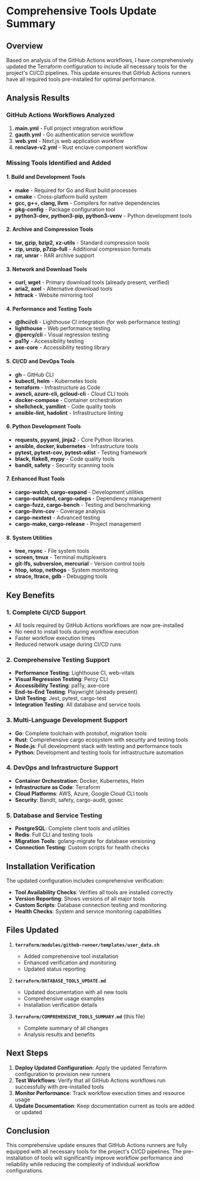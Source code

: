 # Comprehensive Tools Update Summary

## Overview
Based on analysis of the GitHub Actions workflows, I have comprehensively updated the Terraform configuration to include all necessary tools for the project's CI/CD pipelines. This update ensures that GitHub Actions runners have all required tools pre-installed for optimal performance.

## Analysis Results

### GitHub Actions Workflows Analyzed
1. **main.yml** - Full project integration workflow
2. **gauth.yml** - Go authentication service workflow  
3. **web.yml** - Next.js web application workflow
4. **renclave-v2.yml** - Rust enclave component workflow

### Missing Tools Identified and Added

#### 1. Build and Development Tools
- **make** - Required for Go and Rust build processes
- **cmake** - Cross-platform build system
- **gcc, g++, clang, llvm** - Compilers for native dependencies
- **pkg-config** - Package configuration tool
- **python3-dev, python3-pip, python3-venv** - Python development tools

#### 2. Archive and Compression Tools
- **tar, gzip, bzip2, xz-utils** - Standard compression tools
- **zip, unzip, p7zip-full** - Additional compression formats
- **rar, unrar** - RAR archive support

#### 3. Network and Download Tools
- **curl, wget** - Primary download tools (already present, verified)
- **aria2, axel** - Alternative download tools
- **httrack** - Website mirroring tool

#### 4. Performance and Testing Tools
- **@lhci/cli** - Lighthouse CI integration (for web performance testing)
- **lighthouse** - Web performance testing
- **@percy/cli** - Visual regression testing
- **pa11y** - Accessibility testing
- **axe-core** - Accessibility testing library

#### 5. CI/CD and DevOps Tools
- **gh** - GitHub CLI
- **kubectl, helm** - Kubernetes tools
- **terraform** - Infrastructure as Code
- **awscli, azure-cli, gcloud-cli** - Cloud CLI tools
- **docker-compose** - Container orchestration
- **shellcheck, yamllint** - Code quality tools
- **ansible-lint, hadolint** - Infrastructure linting

#### 6. Python Development Tools
- **requests, pyyaml, jinja2** - Core Python libraries
- **ansible, docker, kubernetes** - Infrastructure tools
- **pytest, pytest-cov, pytest-xdist** - Testing framework
- **black, flake8, mypy** - Code quality tools
- **bandit, safety** - Security scanning tools

#### 7. Enhanced Rust Tools
- **cargo-watch, cargo-expand** - Development utilities
- **cargo-outdated, cargo-udeps** - Dependency management
- **cargo-fuzz, cargo-bench** - Testing and benchmarking
- **cargo-llvm-cov** - Coverage analysis
- **cargo-nextest** - Advanced testing
- **cargo-make, cargo-release** - Project management

#### 8. System Utilities
- **tree, rsync** - File system tools
- **screen, tmux** - Terminal multiplexers
- **git-lfs, subversion, mercurial** - Version control tools
- **htop, iotop, nethogs** - System monitoring
- **strace, ltrace, gdb** - Debugging tools

## Key Benefits

### 1. **Complete CI/CD Support**
- All tools required by GitHub Actions workflows are now pre-installed
- No need to install tools during workflow execution
- Faster workflow execution times
- Reduced network usage during CI/CD runs

### 2. **Comprehensive Testing Support**
- **Performance Testing**: Lighthouse CI, web-vitals
- **Visual Regression Testing**: Percy CLI
- **Accessibility Testing**: pa11y, axe-core
- **End-to-End Testing**: Playwright (already present)
- **Unit Testing**: Jest, pytest, cargo-test
- **Integration Testing**: All database and service tools

### 3. **Multi-Language Development Support**
- **Go**: Complete toolchain with protobuf, migration tools
- **Rust**: Comprehensive cargo ecosystem with security and testing tools
- **Node.js**: Full development stack with testing and performance tools
- **Python**: Development and testing tools for infrastructure automation

### 4. **DevOps and Infrastructure Support**
- **Container Orchestration**: Docker, Kubernetes, Helm
- **Infrastructure as Code**: Terraform
- **Cloud Platforms**: AWS, Azure, Google Cloud CLI tools
- **Security**: Bandit, safety, cargo-audit, gosec

### 5. **Database and Service Testing**
- **PostgreSQL**: Complete client tools and utilities
- **Redis**: Full CLI and testing tools
- **Migration Tools**: golang-migrate for database versioning
- **Connection Testing**: Custom scripts for health checks

## Installation Verification

The updated configuration includes comprehensive verification:
- **Tool Availability Checks**: Verifies all tools are installed correctly
- **Version Reporting**: Shows versions of all major tools
- **Custom Scripts**: Database connection testing and monitoring
- **Health Checks**: System and service monitoring capabilities

## Files Updated

1. **`terraform/modules/github-runner/templates/user_data.sh`**
   - Added comprehensive tool installation
   - Enhanced verification and monitoring
   - Updated status reporting

2. **`terraform/DATABASE_TOOLS_UPDATE.md`**
   - Updated documentation with all new tools
   - Comprehensive usage examples
   - Installation verification details

3. **`terraform/COMPREHENSIVE_TOOLS_SUMMARY.md`** (this file)
   - Complete summary of all changes
   - Analysis results and benefits

## Next Steps

1. **Deploy Updated Configuration**: Apply the updated Terraform configuration to provision new runners
2. **Test Workflows**: Verify that all GitHub Actions workflows run successfully with pre-installed tools
3. **Monitor Performance**: Track workflow execution times and resource usage
4. **Update Documentation**: Keep documentation current as tools are added or updated

## Conclusion

This comprehensive update ensures that GitHub Actions runners are fully equipped with all necessary tools for the project's CI/CD pipelines. The pre-installation of tools will significantly improve workflow performance and reliability while reducing the complexity of individual workflow configurations.
